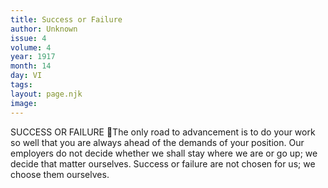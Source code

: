 ```yaml
---
title: Success or Failure
author: Unknown
issue: 4
volume: 4
year: 1917
month: 14
day: VI
tags:
layout: page.njk
image:
---
```

SUCCESS OR FAILURE The only road to advancement is to do your work so well that you are always ahead of the demands of your position. Our employers do not decide whether we shall stay where we are or go up; we decide that matter ourselves. Success or failure are not chosen for us; we choose them ourselves. 
